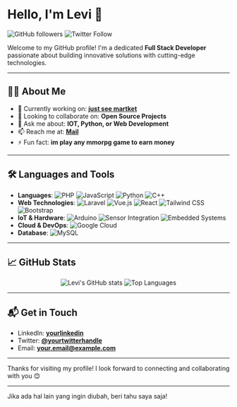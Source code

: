 # Hello, I'm Levi 👋

![GitHub followers](https://img.shields.io/github/followers/LEVI6957?label=Follow&style=social)
![Twitter Follow](https://img.shields.io/twitter/follow/LEVI?style=social)

Welcome to my GitHub profile! I'm a dedicated **Full Stack Developer** passionate about building innovative solutions with cutting-edge technologies.

---

## 👨‍💻 About Me

- 🔭 Currently working on: [**just see martket**](https://id.tradingview.com/u/leviexe69/)
- 👯 Looking to collaborate on: **Open Source Projects**
- 💬 Ask me about: **IOT, Python, or Web Development**
- 📫 Reach me at: [**Mail**](mailto:leviexe69@gmail.com)
- ⚡ Fun fact: **im play any mmorpg game to earn money**

---

## 🛠 Languages and Tools

- **Languages**: ![PHP](https://img.shields.io/badge/-PHP-777BB4?logo=php&logoColor=white&style=flat) ![JavaScript](https://img.shields.io/badge/-JavaScript-F7DF1E?logo=javascript&logoColor=black&style=flat) ![Python](https://img.shields.io/badge/-Python-3776AB?logo=python&logoColor=white&style=flat) ![C++](https://img.shields.io/badge/-C++-00599C?logo=cplusplus&logoColor=white&style=flat)
- **Web Technologies**: ![Laravel](https://img.shields.io/badge/-Laravel-F0523D?logo=laravel&logoColor=white&style=flat) ![Vue.js](https://img.shields.io/badge/-Vue.js-4FC08D?logo=vue.js&logoColor=white&style=flat) ![React](https://img.shields.io/badge/-React-61DAFB?logo=react&logoColor=white&style=flat) ![Tailwind CSS](https://img.shields.io/badge/-Tailwind%20CSS-38B2AC?logo=tailwindcss&logoColor=white&style=flat) ![Bootstrap](https://img.shields.io/badge/-Bootstrap-563D7C?logo=bootstrap&logoColor=white&style=flat)
- **IoT & Hardware**: ![Arduino](https://img.shields.io/badge/-Arduino-00979D?logo=arduino&logoColor=white&style=flat) ![Sensor Integration](https://img.shields.io/badge/-Sensor%20Integration-000000?style=flat) ![Embedded Systems](https://img.shields.io/badge/-Embedded%20Systems-000000?style=flat)
- **Cloud & DevOps**: ![Google Cloud](https://img.shields.io/badge/-Google%20Cloud-4285F4?logo=google-cloud&logoColor=white&style=flat)
- **Database**: ![MySQL](https://img.shields.io/badge/-MySQL-4479A1?logo=mysql&logoColor=white&style=flat)

---

## 📈 GitHub Stats

<p align="center">
  <img src="https://github-readme-stats.vercel.app/api?username=yourusername&show_icons=true&theme=tokyonight" alt="Levi's GitHub stats" />
  <img src="https://github-readme-stats.vercel.app/api/top-langs/?username=yourusername&layout=compact&theme=tokyonight" alt="Top Languages" />
</p>

---

## 📬 Get in Touch

- LinkedIn: [**yourlinkedin**](https://www.linkedin.com/in/yourlinkedin)
- Twitter: [**@yourtwitterhandle**](https://twitter.com/yourtwitterhandle)
- Email: [**your.email@example.com**](mailto:your.email@example.com)

---

Thanks for visiting my profile! I look forward to connecting and collaborating with you 😊

---

Jika ada hal lain yang ingin diubah, beri tahu saya saja!
